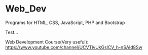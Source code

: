 # Web_Dev
Programs for HTML, CSS, JavaScript, PHP and Bootstrap


Test...

Web Development Course(Very useful): 
https://www.youtube.com/channel/UCVTlvUkGslCV_h-nSAId8Sw
